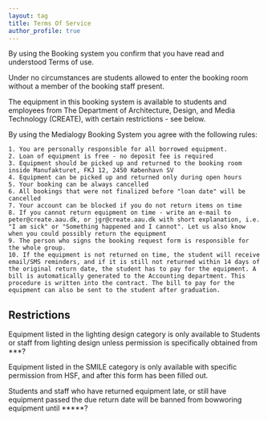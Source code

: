 ```yaml
---
layout: tag
title: Terms Of Service
author_profile: true
---
```

By using the Booking system you confirm that you have read and understood Terms of use. 

Under no circumstances are students allowed to enter the booking room without a member of the booking staff present.

The equipment in this booking system is available to students and employees from The Department of Architecture, Design, and Media Technology (CREATE),
with certain restrictions - see below.

By using the Medialogy Booking System you agree with the following rules:

    1. You are personally responsible for all borrowed equipment.
    2. Loan of equipment is free - no deposit fee is required
    3. Equipment should be picked up and returned to the booking room inside Manufakturet, FKJ 12, 2450 København SV
    4. Equipment can be picked up and returned only during open hours
    5. Your booking can be always cancelled
    6. All bookings that were not finalized before "loan date" will be cancelled
    7. Your account can be blocked if you do not return items on time
    8. If you cannot return equipment on time - write an e-mail to peter@create.aau.dk, or jgr@create.aau.dk with short explanation, i.e. "I am sick" or "Something happened and I cannot". Let us also know when you could possibly return the equipment
    9. The person who signs the booking request form is responsible for the whole group.
    10. If the equipment is not returned on time, the student will receive email/SMS reminders, and if it is still not returned within 14 days of the original return date, the student has to pay for the equipment. A bill is automatically generated to the Accounting department. This procedure is written into the contract. The bill to pay for the equipment can also be sent to the student after graduation.


## Restrictions

Equipment listed in the lighting design category is only available to Students or staff from lighting design unless permission is specifically obtained from ***?

Equipment listed in the SMILE category is only available with specific permission from HSF, and after this form has been filled out.

Students and staff who have returned equipment late, or still have equipment passed the due return date will be banned from bowworing equipment until *****?


	